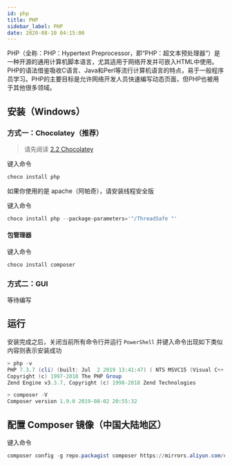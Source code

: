 ```yaml
---
id: php
title: PHP
sidebar_label: PHP
date: 2020-08-10 04:15:00
---
```


PHP（全称：PHP：Hypertext Preprocessor，即“PHP：超文本预处理器”）是一种开源的通用计算机脚本语言，尤其适用于网络开发并可嵌入HTML中使用。PHP的语法借鉴吸收C语言、Java和Perl等流行计算机语言的特点，易于一般程序员学习。PHP的主要目标是允许网络开发人员快速编写动态页面，但PHP也被用于其他很多领域。

## 安装（Windows）

### 方式一：Chocolatey（推荐）

> 请先阅读 [2.2 Chocolatey](2.2Chocolatey.md)

键入命令  
~~~PowerShell
choco install php
~~~

如果你使用的是 apache（阿帕奇），请安装线程安全版

键入命令  
~~~PowerShell
choco install php --package-parameters='"/ThreadSafe "'
~~~

#### 包管理器

键入命令  
~~~PowerShell
choco install composer
~~~

### 方式二：GUI

等待编写

## 运行

安装完成之后，关闭当前所有命令行并运行 `PowerShell` 并键入命令出现如下类似内容则表示安装成功  
~~~PowerShell
> php -v
PHP 7.3.7 (cli) (built: Jul  2 2019 13:41:47) ( NTS MSVC15 (Visual C++ 2017) x64 )
Copyright (c) 1997-2018 The PHP Group
Zend Engine v3.3.7, Copyright (c) 1998-2018 Zend Technologies

> composer -V
Composer version 1.9.0 2019-08-02 20:55:32
~~~

## 配置 Composer 镜像（中国大陆地区）

键入命令  
~~~PowerShell
composer config -g repo.packagist composer https://mirrors.aliyun.com/composer/
~~~